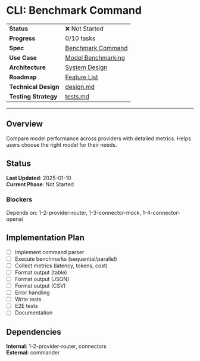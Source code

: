 # CLI: Benchmark Command

| | |
|---|---|
| **Status** | ❌ Not Started |
| **Progress** | 0/10 tasks |
| **Spec** | [Benchmark Command](../../../../products/anygpt/specs/anygpt/cli/benchmark.md) |
| **Use Case** | [Model Benchmarking](../../../../products/anygpt/cases/model-benchmarking.md) |
| **Architecture** | [System Design](../../architecture.md) |
| **Roadmap** | [Feature List](../../roadmap.md) |
| **Technical Design** | [design.md](./design.md) |
| **Testing Strategy** | [tests.md](./tests.md) |

---

## Overview

Compare model performance across providers with detailed metrics. Helps users choose the right model for their needs.

## Status

**Last Updated**: 2025-01-10  
**Current Phase**: Not Started

### Blockers
Depends on: 1-2-provider-router, 1-3-connector-mock, 1-4-connector-openai

## Implementation Plan

- [ ] Implement command parser
- [ ] Execute benchmarks (sequential/parallel)
- [ ] Collect metrics (latency, tokens, cost)
- [ ] Format output (table)
- [ ] Format output (JSON)
- [ ] Format output (CSV)
- [ ] Error handling
- [ ] Write tests
- [ ] E2E tests
- [ ] Documentation

## Dependencies

**Internal**: 1-2-provider-router, connectors  
**External**: commander

